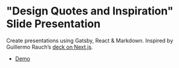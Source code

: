 # "Design Quotes and Inspiration" Slide Presentation

Create presentations using Gatsby, React & Markdown. Inspired by Guillermo Rauch’s [deck on Next.js](https://deck.now.sh/).

* [Demo]()
